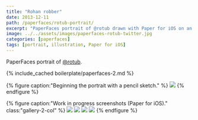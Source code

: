 ```yaml
---
title: "Rohan robber"
date: 2013-12-11
path: /paperfaces/rotub-portrait/
excerpt: "PaperFaces portrait of @rotub drawn with Paper for iOS on an iPad."
image: ../../assets/images/paperfaces-rotub-twitter.jpg
categories: [paperfaces]
tags: [portrait, illustration, Paper for iOS]
---
```


PaperFaces portrait of <a href="https://twitter.com/rotub">@rotub</a>.

{% include_cached boilerplate/paperfaces-2.md %}

{% figure caption:"Beginning the portrait with a pencil sketch." %}
[![](../../assets/images/paperfaces-rotub-process-1-750.jpg)](../../assets/images/paperfaces-rotub-process-1-lg.jpg)
{% endfigure %}

{% figure caption:"Work in progress screenshots (Paper for iOS)." class:"gallery-2-col" %}
[![](../../assets/images/paperfaces-rotub-process-2-600.jpg)](../../assets/images/paperfaces-rotub-process-2-lg.jpg)
[![](../../assets/images/paperfaces-rotub-process-3-600.jpg)](../../assets/images/paperfaces-rotub-process-3-lg.jpg)
[![](../../assets/images/paperfaces-rotub-process-4-600.jpg)](../../assets/images/paperfaces-rotub-process-4-lg.jpg)
[![](../../assets/images/paperfaces-rotub-process-5-600.jpg)](../../assets/images/paperfaces-rotub-process-5-lg.jpg)
{% endfigure %}
